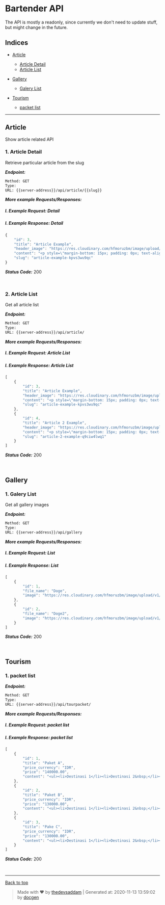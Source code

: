 
# Bartender API

The API is mostly a readonly, since currently we don't need to update stuff, but might change in the future.

## Indices

* [Article](#article)

  * [Article Detail](#1-article-detail)
  * [Article List](#2-article-list)

* [Gallery](#gallery)

  * [Galery List](#1-galery-list)

* [Tourism](#tourism)

  * [packet list](#1-packet-list)


--------


## Article
Show article related API



### 1. Article Detail


Retrieve particular article from the slug


***Endpoint:***

```bash
Method: GET
Type: 
URL: {{server-address}}/api/article/{{slug}}
```



***More example Requests/Responses:***


##### I. Example Request: Detail



##### I. Example Response: Detail
```js
{
    "id": 3,
    "title": "Article Example",
    "header_image": "https://res.cloudinary.com/hfmoruzbm/image/upload/v1/media/images/article/Rectangle_1_ffb3yi",
    "content": "<p style=\"margin-bottom: 15px; padding: 0px; text-align: justify; font-family: &quot;Open Sans&quot;, Arial, sans-serif;\"><span style=\"font-weight: 700;\">Lorem ipsum dolor sit amet</span></p><p style=\"margin-bottom: 15px; padding: 0px; text-align: justify; font-family: &quot;Open Sans&quot;, Arial, sans-serif;\"><span style=\"font-weight: 700;\"><br></span>Consectetur adipiscing elit. Morbi tempor vestibulum elit, at aliquam magna fermentum nec. Phasellus maximus risus ac scelerisque auctor. Donec porta finibus consequat. Ut suscipit vitae mauris tincidunt consectetur. Vivamus gravida placerat felis, eu pretium metus ultricies in.</p><p style=\"margin-bottom: 15px; padding: 0px; text-align: justify; font-family: &quot;Open Sans&quot;, Arial, sans-serif;\"><span style=\"font-weight: 700;\">Vestibulum dolor lacus</span></p><p style=\"margin-bottom: 15px; padding: 0px; text-align: justify; font-family: &quot;Open Sans&quot;, Arial, sans-serif;\">Tristique ut erat eget, hendrerit mattis libero. Sed pellentesque tortor ac sem pellentesque, sed blandit tellus auctor. Suspendisse potenti. Mauris in est non turpis consequat blandit. Nam turpis nunc, feugiat eu mi ac, dictum tempor diam. Integer eu quam ut nisl blandit porta.&nbsp;</p>",
    "slug": "article-example-kpvs3wu9qc"
}
```


***Status Code:*** 200

<br>



### 2. Article List


Get all article list


***Endpoint:***

```bash
Method: GET
Type: 
URL: {{server-address}}/api/article/
```



***More example Requests/Responses:***


##### I. Example Request: Article List



##### I. Example Response: Article List
```js
[
    {
        "id": 3,
        "title": "Article Example",
        "header_image": "https://res.cloudinary.com/hfmoruzbm/image/upload/v1/media/images/article/Rectangle_1_ffb3yi",
        "content": "<p style=\"margin-bottom: 15px; padding: 0px; text-align: justify; font-family: &quot;Open Sans&quot;, Arial, sans-serif;\"><span style=\"font-weight: 700;\">Lorem ipsum dolor sit amet</span></p><p style=\"margin-bottom: 15px; padding: 0px; text-align: justify; font-family: &quot;Open Sans&quot;, Arial, sans-serif;\"><span style=\"font-weight: 700;\"><br></span>Consectetur adipiscing elit. Morbi tempor vestibulum elit, at aliquam magna fermentum nec. Phasellus maximus risus ac scelerisque auctor. Donec porta finibus consequat. Ut suscipit vitae mauris tincidunt consectetur. Vivamus gravida placerat felis, eu pretium metus ultricies in.</p><p style=\"margin-bottom: 15px; padding: 0px; text-align: justify; font-family: &quot;Open Sans&quot;, Arial, sans-serif;\"><span style=\"font-weight: 700;\">Vestibulum dolor lacus</span></p><p style=\"margin-bottom: 15px; padding: 0px; text-align: justify; font-family: &quot;Open Sans&quot;, Arial, sans-serif;\">Tristique ut erat eget, hendrerit mattis libero. Sed pellentesque tortor ac sem pellentesque, sed blandit tellus auctor. Suspendisse potenti. Mauris in est non turpis consequat blandit. Nam turpis nunc, feugiat eu mi ac, dictum tempor diam. Integer eu quam ut nisl blandit porta.&nbsp;</p>",
        "slug": "article-example-kpvs3wu9qc"
    },
    {
        "id": 4,
        "title": "Article 2 Example",
        "header_image": "https://res.cloudinary.com/hfmoruzbm/image/upload/v1/media/images/article/black_icad3t",
        "content": "<p style=\"margin-bottom: 15px; padding: 0px; text-align: justify; font-family: &quot;Open Sans&quot;, Arial, sans-serif;\"><span style=\"font-weight: 700;\">Lorem ipsum dolor sit amet</span></p><p style=\"margin-bottom: 15px; padding: 0px; text-align: justify; font-family: &quot;Open Sans&quot;, Arial, sans-serif;\"><span style=\"font-weight: 700;\"><br></span>Consectetur adipiscing elit. Morbi tempor vestibulum elit, at aliquam magna fermentum nec. Phasellus maximus risus ac scelerisque auctor. Donec porta finibus consequat. Ut suscipit vitae mauris tincidunt consectetur. Vivamus gravida placerat felis, eu pretium metus ultricies in.</p><p style=\"margin-bottom: 15px; padding: 0px; text-align: justify; font-family: &quot;Open Sans&quot;, Arial, sans-serif;\"><span style=\"font-weight: 700;\">Vestibulum dolor lacus</span></p><p style=\"margin-bottom: 15px; padding: 0px; text-align: justify; font-family: &quot;Open Sans&quot;, Arial, sans-serif;\">Tristique ut erat eget, hendrerit mattis libero. Sed pellentesque tortor ac sem pellentesque, sed blandit tellus auctor. Suspendisse potenti. Mauris in est non turpis consequat blandit. Nam turpis nunc, feugiat eu mi ac, dictum tempor diam. Integer eu quam ut nisl blandit porta.&nbsp;</p>",
        "slug": "article-2-example-q9ciw4lwq1"
    }
]
```


***Status Code:*** 200

<br>



## Gallery



### 1. Galery List


Get all gallery images


***Endpoint:***

```bash
Method: GET
Type: 
URL: {{server-address}}/api/gallery
```



***More example Requests/Responses:***


##### I. Example Request: List



##### I. Example Response: List
```js
[
    {
        "id": 1,
        "file_name": "Doge",
        "image": "https://res.cloudinary.com/hfmoruzbm/image/upload/v1/media/images/gallery/bz9t3q58wrf51_qiqnhx"
    },
    {
        "id": 2,
        "file_name": "Doge2",
        "image": "https://res.cloudinary.com/hfmoruzbm/image/upload/v1/media/images/gallery/1_IU3_gLp3V1gFq2deAod9BQ_enn1gv"
    }
]
```


***Status Code:*** 200

<br>



## Tourism



### 1. packet list



***Endpoint:***

```bash
Method: GET
Type: 
URL: {{server-address}}/api/tourpacket/
```



***More example Requests/Responses:***


##### I. Example Request: packet list



##### I. Example Response: packet list
```js
[
    {
        "id": 1,
        "title": "Paket A",
        "price_currency": "IDR",
        "price": "140000.00",
        "content": "<ul><li>Destinasi 1</li><li>Destinasi 2&nbsp;</li><li>Destinasi 3</li><li>Destinasi 4</li></ul>"
    },
    {
        "id": 2,
        "title": "Paket B",
        "price_currency": "IDR",
        "price": "130000.00",
        "content": "<ul><li>Destinasi 1</li><li>Destinasi 2&nbsp;</li><li>Destinasi 3</li><li>Destinasi 4</li></ul>"
    },
    {
        "id": 3,
        "title": "Pake C",
        "price_currency": "IDR",
        "price": "130000.00",
        "content": "<ul><li>Destinasi 1</li><li>Destinasi 2&nbsp;</li><li>Destinasi 3</li><li>Destinasi 4</li></ul>"
    }
]
```


***Status Code:*** 200

<br>



---
[Back to top](#bartender-api)
> Made with &#9829; by [thedevsaddam](https://github.com/thedevsaddam) | Generated at: 2020-11-13 13:59:02 by [docgen](https://github.com/thedevsaddam/docgen)
